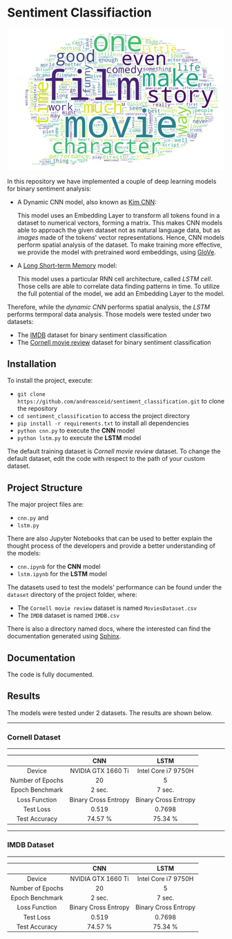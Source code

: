 # Sentiment Classifiaction

![Movie Critics Classification](wordcloud_illustration.png)

In this repository we have implemented a couple of deep learning models for binary sentiment analysis:
* A Dynamic CNN model, also known as [Kim CNN](https://arxiv.org/abs/1408.5882v2): 
    
    This model uses an Embedding Layer to transform all tokens found in a dataset to numerical vectors, forming a matrix. This makes CNN models able to approach the given dataset not as natural language data, but as *images* made of the tokens' vector representations. Hence, CNN models perform spatial analysis of the dataset. To make training more effective, we provide the model with pretrained word embeddings, using [GloVe](https://nlp.stanford.edu/projects/glove/).
* A [Long Short-term Memory](https://doi.org/10.1162/neco.1997.9.8.1735) model:
    
    This model uses a particular RNN cell architecture, called *LSTM cell*. Those cells are able to correlate data finding patterns in time. To utilize the full potential of the model, we add an Embedding Layer to the model. 

Therefore, while the *dynamic CNN* performs spatial analysis, the *LSTM* performs termporal data analysis. Those models were tested under two datasets:
* The [IMDB](https://www.kaggle.com/lakshmi25npathi/imdb-dataset-of-50k-movie-reviews) dataset for binary sentiment classification
* The [Cornell movie review](https://www.cs.cornell.edu/people/pabo/movie-review-data/) dataset for binary sentiment classification

## Installation

To install the project, execute:
* `git clone https://github.com/andreasceid/sentiment_classification.git` to clone the repository
* `cd sentiment_classification` to access the project directory
* `pip install -r requirements.txt` to install all dependencies
* `python cnn.py` to execute the **CNN** model
* `python lstm.py` to execute the **LSTM** model

The default training dataset is *Cornell movie review* dataset. To change the default dataset, edit the code with respect to the path of your custom dataset.
   
## Project Structure

The major project files are:
* `cnn.py` and
* `lstm.py`

There are also Jupyter Notebooks that can be used to better explain the thought process of the developers and provide a better understanding of the models:
* `cnn.ipynb` for the **CNN** model
* `lstm.ipynb` for the **LSTM** model

The datasets used to test the models' performance can be found under the `dataset` directory of the project folder, where:
* The `Cornell movie review` dataset is named `MoviesDataset.csv`
* The `IMDB` dataset is named `IMDB.csv`

There is also a directory named docs, where the interested can find the documentation generated using [Sphinx](https://www.sphinx-doc.org/en/master/index.html).

## Documentation

The code is fully documented. 

## Results

The models were tested under 2 datasets. The results are shown below.

-------
### Cornell Dataset

-------
|                	|          CNN          	|          LSTM         	|
|:----------------:	|:---------------------:	|:---------------------:	|
|      Device      	|   NVIDIA GTX 1660 Ti  	|  Intel Core i7 9750H  	|
| Number of Epochs 	|         20        	    |         5             	|
| Epoch  Benchmark 	|         2 sec.        	|         7 sec.        	|
|  Loss  Function  	| Binary  Cross Entropy 	| Binary  Cross Entropy 	|
|     Test Loss    	|         0.519         	|         0.7698        	|
|   Test Accuracy  	|        74.57 %        	|        75.34 %        	|

-------
### IMDB Dataset

-------
|                	|          CNN          	|          LSTM         	|
|:----------------:	|:---------------------:	|:---------------------:	|
|      Device      	|   NVIDIA GTX 1660 Ti  	|  Intel Core i7 9750H  	|
| Number of Epochs 	|         20        	    |         5             	|
| Epoch  Benchmark 	|         2 sec.        	|         7 sec.        	|
|  Loss  Function  	| Binary  Cross Entropy 	| Binary  Cross Entropy 	|
|     Test Loss    	|         0.519         	|         0.7698        	|
|   Test Accuracy  	|        74.57 %        	|        75.34 %        	|
